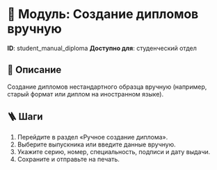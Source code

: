 # 📘 Модуль: Создание дипломов вручную
**ID**: student_manual_diploma
**Доступно для**: студенческий отдел

## 📝 Описание
Создание дипломов нестандартного образца вручную (например, старый формат или диплом на иностранном языке).

## 🪜 Шаги
1. Перейдите в раздел «Ручное создание диплома».
2. Выберите выпускника или введите данные вручную.
3. Укажите серию, номер, специальность, подписи и дату выдачи.
4. Сохраните и отправьте на печать.
